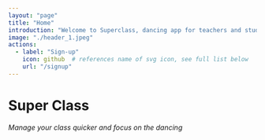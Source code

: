 ```yaml
---
layout: "page"
title: "Home"
introduction: "Welcome to Superclass, dancing app for teachers and students to get more dancing and less admin from their class"
image: "./header_1.jpeg"
actions:
  - label: "Sign-up"
    icon: github  # references name of svg icon, see full list below
    url: "/signup"
---
```


# Super Class 

_Manage your class quicker and focus on the dancing_


